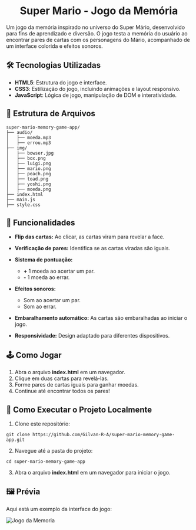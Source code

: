 <h1 align="center">
   Super Mario - Jogo da Memória
</h1>

Um jogo da memória inspirado no universo do Super Mário, desenvolvido para fins de aprendizado e diversão. O jogo testa a memória do usuário ao encontrar pares de cartas com os personagens do Mário, acompanhado de um interface colorida e efeitos sonoros.   

## 🛠️ Tecnologias Utilizadas   

- **HTML5**: Estrutura do jogo e interface.   
- **CSS3**: Estilização do jogo, incluindo animações e layout responsivo.   
- **JavaScript**: Lógica de jogo, manipulação de DOM e interatividade.   

## 📂 Estrutura de Arquivos   

```   
super-mario-memory-game-app/
├── audio/
│   ├── moeda.mp3
│   ├── errou.mp3
├── img/
│   ├── bowser.jpg
│   ├── box.png
│   ├── luigi.png
│   ├── mario.png
│   ├── peach.png
│   ├── toad.png
│   ├── yoshi.png
│   ├── moeda.png
├── index.html
├── main.js
├── style.css
```   

## 🌟 Funcionalidades   

- **Flip das cartas:** Ao clicar, as cartas viram para revelar a face.   
- **Verificação de pares:** Identifica se as cartas viradas são iguais.   
- **Sistema de pontuação:**   

   - **+** 1 moeda ao acertar um par.
   - **-** 1 moeda ao errar.   

- **Efeitos sonoros:**   

   - Som ao acertar um par.
   - Som ao errar.   

- **Embaralhamento automático:** As cartas são embaralhadas ao iniciar o jogo.   
- **Responsividade:** Design adaptado para diferentes dispositivos.   


## 🕹️ Como Jogar   

1. Abra o arquivo **index.html** em um navegador.
2. Clique em duas cartas para revelá-las.
3. Forme pares de cartas iguais para ganhar moedas.
4. Continue até encontrar todos os pares!   


## 🚀 Como Executar o Projeto Localmente   

1. Clone este repositório:   

```   
git clone https://github.com/Gilvan-R-A/super-mario-memory-game-app.git
```   

2. Navegue até a pasta do projeto:   

```   
cd super-mario-memory-game-app
```   

3. Abra o arquivo **index.html** em um navegador para iniciar o jogo.   

## 🖼️ Prévia   

Aqui está um exemplo da interface do jogo:


 ![Jogo da Memoria](img/Jogo-da-Memoria-Com-Super-Mario.jpg)   
